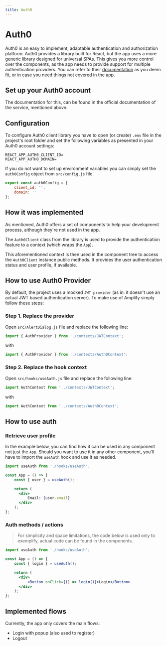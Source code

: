 ```yaml
---
title: Auth0
---
```


# Auth0

Auth0 is an easy to implement, adaptable authentication and authorization platform. Auth0 provides a
library built for React, but the app uses a more generic library designed for universal SPAs. This
gives you more control over the components, as the app needs to provide support for multiple
authentication providers. You can refer to their [documentation](https://auth0.com/docs/)
as you deem fit, or in case you need things not covered in the app.

## Set up your Auth0 account

The documentation for this, can be found in the official documentation of the service, mentioned
above.

## Configuration

To configure Auth0 client library you have to open (or create) `.env` file in the project's root
folder and set the following variables as presented in your Auth0 account settings:

```shell
REACT_APP_AUTH0_CLIENT_ID=
REACT_APP_AUTH0_DOMAIN=
```

If you do not want to set up environment variables you can simply set the `auth0Config` object
from `src/config.js` file.

```js
export const auth0Config = {
    client_id: '',
    domain: ''
};
```

## How it was implemented

As mentioned, Auth0 offers a set of components to help your development process, although they're
not used in the app.

The `Auth0Client` class from the library is used to provide the authentication feature to a
context (which wraps the `App`).

This aforementioned context is then used in the component tree to access the `Auth0Client` instance
public methods. It provides the user authentication status and user profile, if available.

## How to use Auth0 Provider

By default, the project uses a mocked `JWT provider` (as in: it doesn't use an actual JWT based
authentication server). To make use of Amplify simply follow these steps:

### Step 1. Replace the provider

Open `src/AlertDialog.js` file and replace the following line:

```js
import { AuthProvider } from './contexts/JWTContext';
```

with

```js
import { AuthProvider } from './contexts/Auth0Context';
```

### Step 2. Replace the hook context

Open `src/hooks/useAuth.js` file and replace the following line:

```js
import AuthContext from '../contexts/JWTContext';
```

with

```js
import AuthContext from '../contexts/Auth0Context';
```

## How to use auth

### Retrieve user profile

In the example below, you can find how it can be used in any component not just the `App`. Should
you want to use it in any other component, you'll have to import the `useAuth` hook and use it as
needed.

```jsx
import useAuth from './hooks/useAuth';

const App = () => {
    const { user } = useAuth();

    return (
      <div>
          Email: {user.email}
      </div>
    );
};
```

### Auth methods / actions

> For simplicity and space limitations, the code below is used only to exemplify, actual code can be found in the components.

```jsx
import useAuth from './hooks/useAuth';

const App = () => {
    const { login } = useAuth();

    return (
      <div>
          <Button onClick={() => login()}>Login</Button>
      </div>
    );
};
```

## Implemented flows

Currently, the app only covers the main flows:

- Login with popup (also used to register)
- Logout
